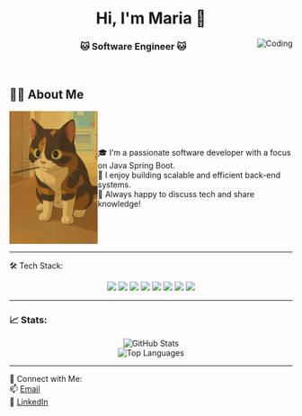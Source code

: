 <h1 align="center">Hi, I'm Maria 👋</h1>
<img align="right" alt="Coding" width="auto" src="https://private-user-images.githubusercontent.com/74038190/241765440-80728820-e06b-4f96-9c9e-9df46f0cc0a5.gif?jwt=...">

<h3 align="center">🐱 Software Engineer 🐱</h3>
<br>

## 👨‍💻 About Me  

<div align="left" style="display: flex; align-items: center;">
    <div align="right" style="display: flex; align-items: center;">
      <img src="./b41c8802-0ad2-4c1a-a40e-c0e400d4bd76.png" alt="Studio Ghibli Cat" width="200" style="margin-right: 20px;" align="right"/>
    </div>
  <div align="left" style="display: flex; align-items: center;">
    🎓 I’m a passionate software developer with a focus on Java Spring Boot. <br>  
    🚀 I enjoy building scalable and efficient back-end systems. <br>  
    💬 Always happy to discuss tech and share knowledge!
  </div>
</div>

---

🛠️ Tech Stack:
<div align="center">
  <img src="https://img.shields.io/badge/java-%23ED8B00.svg?style=for-the-badge&logo=openjdk&logoColor=white" />
  <img src="https://img.shields.io/badge/html5-%23E34F26.svg?style=for-the-badge&logo=html5&logoColor=white" />
  <img src="https://img.shields.io/badge/javascript-%23323330.svg?style=for-the-badge&logo=javascript&logoColor=%23F7DF1E" />
  <img src="https://img.shields.io/badge/typescript-%23007ACC.svg?style=for-the-badge&logo=typescript&logoColor=white" />
  <img src="https://img.shields.io/badge/kotlin-7F52FF.svg?style=for-the-badge&logo=kotlin&logoColor=white" />
  <img src="https://img.shields.io/badge/spring-%236DB33F.svg?style=for-the-badge&logo=spring&logoColor=white" />
  <img src="https://img.shields.io/badge/css3-%231572B6.svg?style=for-the-badge&logo=css3&logoColor=white" />
  <img src="https://img.shields.io/badge/SQL-000?style=for-the-badge&logo=mysql&logoColor=white" />
</div>

---

<h3>📈 Stats:</h3>

<p align="center">
  <img src="https://github-readme-stats.vercel.app/api?username=MariaTheodoropoulou&show_icons=true&theme=radical&hide_border=true" alt="GitHub Stats" />
  <br>
  <img src="https://github-readme-stats.vercel.app/api/top-langs/?username=MariaTheodoropoulou&layout=compact&theme=radical&hide_border=true" alt="Top Languages" />
</p>

---

🔗 Connect with Me:  
📫 [Email](mailto:m.theodoropoulou.97@gmail.com)  
💼 [LinkedIn](https://www.linkedin.com/in/mtheodoropoulou)
